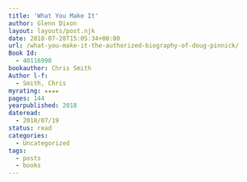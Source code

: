 ```yaml
---
title: 'What You Make It'
author: Glenn Dixon
layout: layouts/post.njk
date: 2018-07-28T15:05:34+00:00
url: /what-you-make-it-the-authorized-biography-of-doug-pinnick/
Book Id:
  - 40116990
bookauthor: Chris Smith
Author l-f:
  - Smith, Chris
myrating: ★★★★
pages: 144
yearpublished: 2018
dateread:
  - 2018/07/19
status: read
categories:
  - Uncategorized
tags:
  - posts
  - books
---
```

